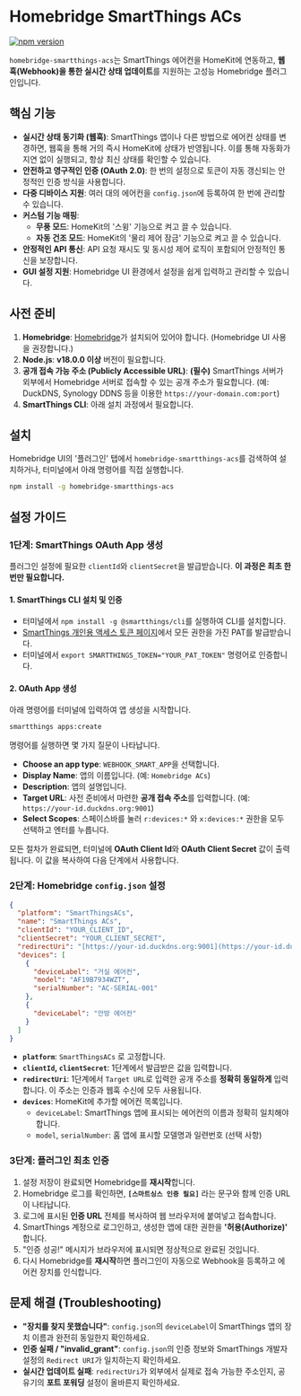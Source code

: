 # Homebridge SmartThings ACs

[![npm version](https://badge.fury.io/js/homebridge-smartthings-acs.svg)](https://badge.fury.io/js/homebridge-smartthings-acs)

`homebridge-smartthings-acs`는 SmartThings 에어컨을 HomeKit에 연동하고, **웹훅(Webhook)을 통한 실시간 상태 업데이트**를 지원하는 고성능 Homebridge 플러그인입니다.

## 핵심 기능

* **실시간 상태 동기화 (웹훅)**: SmartThings 앱이나 다른 방법으로 에어컨 상태를 변경하면, 웹훅을 통해 거의 즉시 HomeKit에 상태가 반영됩니다. 이를 통해 자동화가 지연 없이 실행되고, 항상 최신 상태를 확인할 수 있습니다.
* **안전하고 영구적인 인증 (OAuth 2.0)**: 한 번의 설정으로 토큰이 자동 갱신되는 안정적인 인증 방식을 사용합니다.
* **다중 디바이스 지원**: 여러 대의 에어컨을 `config.json`에 등록하여 한 번에 관리할 수 있습니다.
* **커스텀 기능 매핑**:
    * **무풍 모드**: HomeKit의 '스윙' 기능으로 켜고 끌 수 있습니다.
    * **자동 건조 모드**: HomeKit의 '물리 제어 잠금' 기능으로 켜고 끌 수 있습니다.
* **안정적인 API 통신**: API 요청 재시도 및 동시성 제어 로직이 포함되어 안정적인 통신을 보장합니다.
* **GUI 설정 지원**: Homebridge UI 환경에서 설정을 쉽게 입력하고 관리할 수 있습니다.

## 사전 준비

1.  **Homebridge**: [Homebridge](https://homebridge.io/)가 설치되어 있어야 합니다. (Homebridge UI 사용을 권장합니다.)
2.  **Node.js**: **v18.0.0 이상** 버전이 필요합니다.
3.  **공개 접속 가능 주소 (Publicly Accessible URL)**: **(필수)** SmartThings 서버가 외부에서 Homebridge 서버로 접속할 수 있는 공개 주소가 필요합니다. (예: DuckDNS, Synology DDNS 등을 이용한 `https://your-domain.com:port`)
4.  **SmartThings CLI**: 아래 설치 과정에서 필요합니다.

## 설치

Homebridge UI의 '플러그인' 탭에서 `homebridge-smartthings-acs`를 검색하여 설치하거나, 터미널에서 아래 명령어를 직접 실행합니다.

```sh
npm install -g homebridge-smartthings-acs
```

## 설정 가이드

### 1단계: SmartThings OAuth App 생성

플러그인 설정에 필요한 `clientId`와 `clientSecret`을 발급받습니다. **이 과정은 최초 한 번만 필요합니다.**

#### 1. SmartThings CLI 설치 및 인증
* 터미널에서 `npm install -g @smartthings/cli`를 실행하여 CLI를 설치합니다.
* [SmartThings 개인용 액세스 토큰 페이지](https://account.smartthings.com/tokens)에서 모든 권한을 가진 PAT를 발급받습니다.
* 터미널에서 `export SMARTTHINGS_TOKEN="YOUR_PAT_TOKEN"` 명령어로 인증합니다.

#### 2. OAuth App 생성
아래 명령어를 터미널에 입력하여 앱 생성을 시작합니다.
```sh
smartthings apps:create
```
명령어를 실행하면 몇 가지 질문이 나타납니다.

* **Choose an app type**: `WEBHOOK_SMART_APP`을 선택합니다.
* **Display Name**: 앱의 이름입니다. (예: `Homebridge ACs`)
* **Description**: 앱의 설명입니다.
* **Target URL**: 사전 준비에서 마련한 **공개 접속 주소**를 입력합니다. (예: `https://your-id.duckdns.org:9001`)
* **Select Scopes**: 스페이스바를 눌러 `r:devices:*` 와 `x:devices:*` 권한을 모두 선택하고 엔터를 누릅니다.

모든 절차가 완료되면, 터미널에 **OAuth Client Id**와 **OAuth Client Secret** 값이 출력됩니다. 이 값을 복사하여 다음 단계에서 사용합니다.

### 2단계: Homebridge `config.json` 설정

```json
{
  "platform": "SmartThingsACs",
  "name": "SmartThings ACs",
  "clientId": "YOUR_CLIENT_ID",
  "clientSecret": "YOUR_CLIENT_SECRET",
  "redirectUri": "[https://your-id.duckdns.org:9001](https://your-id.duckdns.org:9001)",
  "devices": [
    {
      "deviceLabel": "거실 에어컨",
      "model": "AF19B7934WZT",
      "serialNumber": "AC-SERIAL-001"
    },
    {
      "deviceLabel": "안방 에어컨"
    }
  ]
}
```
* **`platform`**: `SmartThingsACs` 로 고정합니다.
* **`clientId`, `clientSecret`**: 1단계에서 발급받은 값을 입력합니다.
* **`redirectUri`**: 1단계에서 `Target URL`로 입력한 공개 주소를 **정확히 동일하게** 입력합니다. 이 주소는 인증과 웹훅 수신에 모두 사용됩니다.
* **`devices`**: HomeKit에 추가할 에어컨 목록입니다.
    * `deviceLabel`: SmartThings 앱에 표시되는 에어컨의 이름과 정확히 일치해야 합니다.
    * `model`, `serialNumber`: 홈 앱에 표시할 모델명과 일련번호 (선택 사항)

### 3단계: 플러그인 최초 인증

1.  설정 저장이 완료되면 Homebridge를 **재시작**합니다.
2.  Homebridge 로그를 확인하면, **`[스마트싱스 인증 필요]`** 라는 문구와 함께 인증 URL이 나타납니다.
3.  로그에 표시된 **인증 URL** 전체를 복사하여 웹 브라우저에 붙여넣고 접속합니다.
4.  SmartThings 계정으로 로그인하고, 생성한 앱에 대한 권한을 **'허용(Authorize)'** 합니다.
5.  "인증 성공!" 메시지가 브라우저에 표시되면 정상적으로 완료된 것입니다.
6.  다시 Homebridge를 **재시작**하면 플러그인이 자동으로 Webhook을 등록하고 에어컨 장치를 인식합니다.

## 문제 해결 (Troubleshooting)

* **"장치를 찾지 못했습니다"**: `config.json`의 `deviceLabel`이 SmartThings 앱의 장치 이름과 완전히 동일한지 확인하세요.
* **인증 실패 / "invalid_grant"**: `config.json`의 인증 정보와 SmartThings 개발자 설정의 `Redirect URI`가 일치하는지 확인하세요.
* **실시간 업데이트 실패**: `redirectUri`가 외부에서 실제로 접속 가능한 주소인지, 공유기의 **포트 포워딩** 설정이 올바른지 확인하세요.
